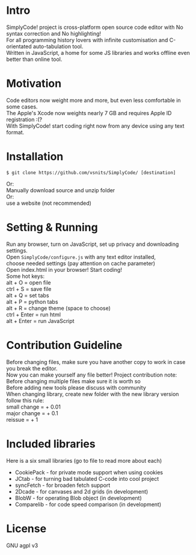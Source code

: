 

# Intro
   SimplyCode! project is cross-platform open source code editor with No syntax correction and No highlighting! <br>
   For all programming history lovers with infinite customisation and C-orientated auto-tabulation tool. <br>
   Written in JavaScript, a home for some JS libraries and works offline even better than online tool. <br>

# Motivation 
   Code editors now weight more and more, but even less comfortable in some cases. <br>
   The Apple's Xcode now weights nearly 7 GB and requires Apple ID registration :(? <br>
   With SimplyCode! start coding right now from any device using any text format. <br>

# Installation
   ```shell
 $ git clone https://github.com/vsnits/SimplyCode/ [destination]
 ```
  Or: <br>
   Manually download source and unzip folder <br>
  Or: <br>
   use a website (not recommended)

 # Setting & Running
  Run any browser, turn on JavaScript, set up privacy and downloading settings. <br>
  Open `SimplyCode/configure.js` with any text editor installed, <br>
  choose needed settings (pay attention on cache parameter) <br>
  Open index.html in your browser! Start coding! <br>
  Some hot keys: <br>
   alt + O = open file <br>
   ctrl + S = save file <br>
   alt + Q = set tabs <br>
   alt + P = python tabs <br>
   alt + R = change theme (space to choose) <br>
   ctrl + Enter = run html <br>
   alt + Enter = run JavaScript

 # Contribution Guideline
   Before changing files, make sure you have another copy to work in case you break the editor. <br>
   Now you can make yourself any file better! Project contribution note: <br>
   Before changing multiple files make sure it is worth so <br>
   Before adding new tools please discuss with community <br>
   When changing library, create new folder with the new library version <br>
   follow this rule: <br>
     small change = + 0.01 <br>
     major change = + 0.1 <br>
     reissue = + 1 <br>

 # Included libraries
   Here is a six small libraries (go to file to read more about each) <br>
   * CookiePack - for private mode support when using cookies 
   * JCtab - for turning bad tabulated C-code into cool project 
   * syncFetch - for broaden fetch support
   * 2Dcade - for canvases and 2d grids (in development)
   * BlobW - for operating Blob object (in development)
   * Comparelib - for code speed comparison (in development)

 # License
   GNU agpl v3
   
